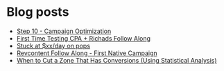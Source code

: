 # Blog posts
<!-- BLOG-POST-LIST:START -->
- [Step 10 - Campaign Optimization](https://afflift.com/f/threads/step-10-campaign-optimization.7481/)
- [First Time Testing CPA + Richads Follow Along](https://afflift.com/f/threads/first-time-testing-cpa-richads-follow-along.10692/)
- [Stuck at $xx/day on pops](https://afflift.com/f/threads/stuck-at-xx-day-on-pops.10729/)
- [Revcontent Follow Along - First Native Campaign](https://afflift.com/f/threads/revcontent-follow-along-first-native-campaign.10092/)
- [When to Cut a Zone That Has Conversions &lpar;Using Statistical Analysis&rpar;](https://afflift.com/f/threads/when-to-cut-a-zone-that-has-conversions-using-statistical-analysis.10611/)
<!-- BLOG-POST-LIST:END -->
